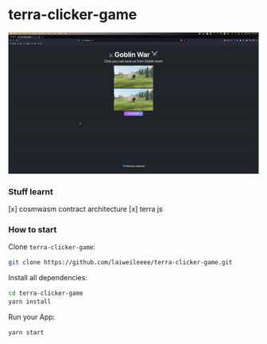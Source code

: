 # terra-clicker-game

![alt text](https://github.com/laiweileeee/terra-clicker-game/blob/master/ezgif.com-gif-maker.gif)

### Stuff learnt
[x] cosmwasm contract architecture
[x] terra js 

### How to start

Clone `terra-clicker-game`:

```sh
git clone https://github.com/laiweileeee/terra-clicker-game.git
```

Install all dependencies:

```sh
cd terra-clicker-game
yarn install
```

Run your App:

```sh
yarn start
```
